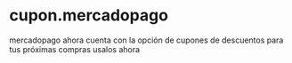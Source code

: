 # cupon.mercadopago
mercadopago ahora cuenta con la opción de cupones de descuentos para tus próximas compras usalos ahora
